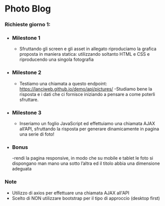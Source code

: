 #  Photo Blog

### Richieste giorno 1: 

- ### Milestone 1
  - Sfruttando gli screen e gli asset in allegato riproduciamo la grafica proposta in maniera statica: utilizzando soltanto HTML e CSS e riproducendo una singola fotografia

- ### Milestone 2

  - Testiamo una chiamata a questo endpoint: https://lanciweb.github.io/demo/api/pictures/
  -Studiamo bene la risposta e i dati che ci fornisce iniziando a pensare a come poterli sfruttare.


- ### Milestone 3

  - Inseriamo un foglio JavaScript ed effettuiamo una chiamata AJAX all’API, sfruttando la risposta per generare dinamicamente in pagina una serie di foto!


- ### Bonus 

  -rendi la pagina responsive, in modo che su mobile e tablet le foto si dispongano man mano una sotto l’altra ed il titolo abbia una dimensione adeguata


### Note 

- Utilizzo di axios per effettuare una chiamata AJAX all'API 
- Scelto di NON utilizzare bootstrap per il tipo di approccio (desktop first)